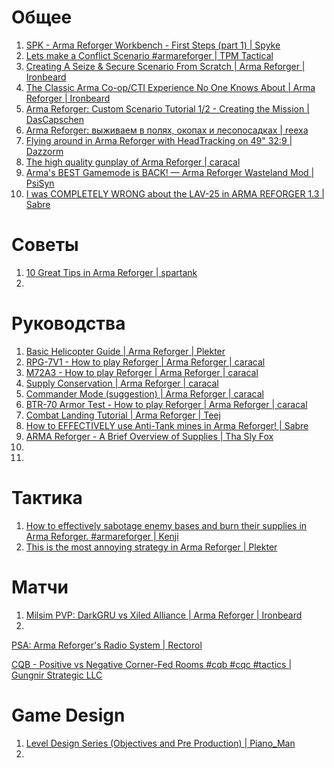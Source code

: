 # Общее
1. [SPK - Arma Reforger Workbench - First Steps (part 1) | Spyke](https://www.youtube.com/watch?v=aUqsOU3r5c8)
2. [Lets make a Conflict Scenario #armareforger | TPM Tactical](https://www.youtube.com/watch?v=GsCWu77Bw9o)
3. [Creating A Seize & Secure Scenario From Scratch | Arma Reforger | Ironbeard](https://www.youtube.com/watch?v=LiqHZYUsTkI)
4. [The Classic Arma Co-op/CTI Experience No One Knows About | Arma Reforger | Ironbeard](https://www.youtube.com/watch?v=GFpJ28qqXSk)
5. [Arma Reforger: Custom Scenario Tutorial 1/2 - Creating the Mission | DasCapschen](https://www.youtube.com/watch?v=AyGeke4kDck)
6. [Arma Reforger: выживаем в полях, окопах и лесопосадках | reexa](https://www.youtube.com/watch?v=nHrwjN5GMK0)
7. [Flying around in Arma Reforger with HeadTracking on 49" 32:9 | Dazzorm](https://www.youtube.com/watch?v=zklwG2PKDjc)
8. [The high quality gunplay of Arma Reforger | caracal](https://www.youtube.com/watch?v=1OLmRlCOjFw)
9. [Arma's BEST Gamemode is BACK! — Arma Reforger Wasteland Mod | PsiSyn](https://www.youtube.com/watch?v=JAzfNmy4y2I)
10. [I was COMPLETELY WRONG about the LAV-25 in ARMA REFORGER 1.3 | Sabre](https://www.youtube.com/watch?v=iLbBELox6TI)

# Советы
1. [10 Great Tips in Arma Reforger | spartank](https://www.youtube.com/watch?v=iQcjXSUSlEk)
2. 


# Руководства
1. [Basic Helicopter Guide | Arma Reforger | Plekter](https://www.youtube.com/watch?v=zBPfID9wQuQ)
2. [RPG-7V1 - How to play Reforger | Arma Reforger | caracal](https://www.youtube.com/watch?v=KZmN-rtlNq4)
3. [M72A3 - How to play Reforger | Arma Reforger | caracal](https://www.youtube.com/watch?v=FO5TQisaHk8)
4. [Supply Conservation | Arma Reforger | caracal](https://www.youtube.com/watch?v=HZPKj4_zeyU)
5. [Commander Mode (suggestion) | Arma Reforger | caracal](https://www.youtube.com/watch?v=xBUnL7k-REA)
6. [BTR-70 Armor Test - How to play Reforger | Arma Reforger | caracal](https://www.youtube.com/watch?v=vHsujA3IJyk)
7. [Combat Landing Tutorial | Arma Reforger | Teej](https://www.youtube.com/watch?v=UEa1e6H79LE)
8. [How to EFFECTIVELY use Anti-Tank mines in Arma Reforger! | Sabre](https://www.youtube.com/watch?v=8Xmts7yP70c)
9. [ARMA Reforger - A Brief Overview of Supplies | Tha Sly Fox](https://www.youtube.com/watch?v=2eokMA_oRDA)
10. 
11. 

# Тактика
1. [How to effectively sabotage enemy bases and burn their supplies in Arma Reforger. #armareforger | Kenji](https://www.youtube.com/watch?v=quOPSYwYKHE)
2. [This is the most annoying strategy in Arma Reforger | Plekter](https://www.youtube.com/watch?v=YviOsYcWpQw)

# Матчи
1. [Milsim PVP: DarkGRU vs Xiled Alliance | Arma Reforger | Ironbeard](https://www.youtube.com/watch?v=FBU85Cv8-9Y)
2. 


[PSA: Arma Reforger's Radio System | Rectorol](https://www.youtube.com/watch?v=x51dhsY0L9Q)


[CQB - Positive vs Negative Corner-Fed Rooms #cqb #cqc #tactics | Gungnir Strategic LLC](https://www.youtube.com/watch?v=8HKJ300y0VY)


# Game Design
1. [Level Design Series (Objectives and Pre Production) | Piano_Man](https://www.youtube.com/watch?v=ijyjQHhsLjk)
2. 
